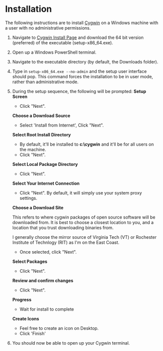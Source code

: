 # Installation

The following instructions are to install [Cygwin](https://www.cygwin.com/) on a Windows machine with a user with no administrative permissions.

1. Navigate to [Cygwin Install Page](https://cygwin.com/install.html) and download the 64 bit version (preferred) of the executable (setup-x86_64.exe).
1. Open up a Windows PowerShell terminal.
1. Navigate to the executable directory (by default, the Downloads folder).
1. Type in `setup-x86_64.exe --no-admin` and the setup user interface should pop. This command forces the installation to be in user mode, rather than administrative mode.

1. During the setup sequence, the following will be prompted:
   **Setup Screen**

   - Click "Next".

   **Choose a Download Source**

   - Select 'Install from Internet', Click "Next".

   **Select Root Install Directory**

   - By default, it'll be installed to **c:\cygwin** and it'll be for all users on the machine.
   - Click "Next".

   **Select Local Package Directory**

   - Click "Next".

   **Select Your Internet Connection**

   - Click "Next". By default, it will simply use your system proxy settings.

   **Choose a Download Site**

   This refers to where cygwin packages of open source software will be downloaded from. It is best to choose a closest location to you, and a location that you trust downloading binaries from.

   I generally choose the mirror source of Virginia Tech (VT) or Rochester Institute of Technlogy (RIT) as I'm on the East Coast.

   - Once selected, click "Next".

   **Select Packages**

   - Click "Next".

   **Review and confirm changes**

   - Click "Next".

   **Progress**

   - Wait for install to complete

   **Create Icons**

   - Feel free to create an icon on Desktop.
   - Click 'Finish'

1. You should now be able to open up your Cygwin terminal.
